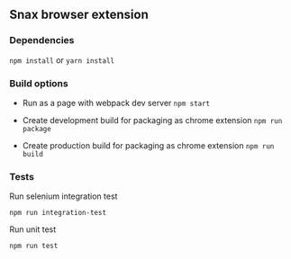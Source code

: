 ## Snax browser extension 

### Dependencies
`npm install` or `yarn install`

### Build options

* Run as a page with webpack dev server
`npm start`

* Create development build for packaging as chrome extension
`npm run package`

* Create production build for packaging as chrome extension
`npm run build`

### Tests

Run selenium integration test

`npm run integration-test`

Run unit test

`npm run test` 
